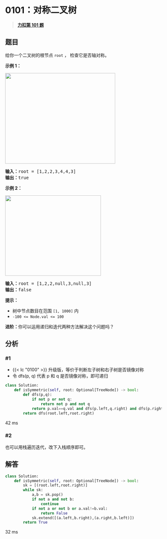 # 0101：对称二叉树


> <u>**[力扣第 101 题](https://leetcode.cn/problems/symmetric-tree/)**</u>

## 题目

<p>给你一个二叉树的根节点 <code>root</code> ， 检查它是否轴对称。</p>



<p><strong>示例 1：</strong></p>
<img alt="" src="https://pic.leetcode.cn/1698026966-JDYPDU-image.png" style="width: 354px; height: 291px;" />
<pre>
<strong>输入：</strong>root = [1,2,2,3,4,4,3]
<strong>输出：</strong>true
</pre>

<p><strong>示例 2：</strong></p>
<img alt="" src="https://pic.leetcode.cn/1698027008-nPFLbM-image.png" style="width: 308px; height: 258px;" />
<pre>
<strong>输入：</strong>root = [1,2,2,null,3,null,3]
<strong>输出：</strong>false
</pre>



<p><strong>提示：</strong></p>

<ul>
<li>树中节点数目在范围 <code>[1, 1000]</code> 内</li>
<li><code>-100 &lt;= Node.val &lt;= 100</code></li>
</ul>



<p><strong>进阶：</strong>你可以运用递归和迭代两种方法解决这个问题吗？</p>




## 分析

### #1

- {{< lc "0100" >}} 升级版，等价于判断左子树和右子树是否镜像对称
- 令 dfs(p, q) 代表 p 和 q 是否镜像对称，即可递归

```python
class Solution:
    def isSymmetric(self, root: Optional[TreeNode]) -> bool:
        def dfs(p,q):
            if not p or not q:
                return not p and not q
            return p.val==q.val and dfs(p.left,q.right) and dfs(p.right,q.left)
        return dfs(root.left,root.right)
```
42 ms

### #2

也可以用栈遍历迭代，改下入栈顺序即可。

## 解答

```python
class Solution:
    def isSymmetric(self, root: Optional[TreeNode]) -> bool:
        sk = [(root.left,root.right)]
        while sk:
            a,b = sk.pop()
            if not a and not b:
                continue
            if not a or not b or a.val!=b.val:
                return False
            sk.extend([(a.left,b.right),(a.right,b.left)])
        return True
```
32 ms

